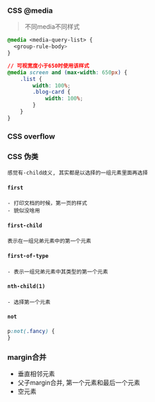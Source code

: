 ### CSS @media
> 不同media不同样式
```css
@media <media-query-list> {
  <group-rule-body>
}

// 可视宽度小于650时使用该样式
@media screen and (max-width: 650px) {
    .list {
        width: 100%;
        .blog-card {
            width: 100%;
        }
    }
}
```

### CSS overflow



### CSS 伪类
`感觉有-child歧义, 其实都是以选择的一组元素里面再选择`
#### `first`
```
- 打印文档的时候，第一页的样式
- 貌似没啥用
```
#### `first-child`
```
表示在一组兄弟元素中的第一个元素
```
#### `first-of-type` 
```
- 表示一组兄弟元素中其类型的第一个元素
```
#### `nth-child(1)` 
```
- 选择第一个元素
```
#### `not`
```css
p:not(.fancy) {
}
```


### margin合并
- 垂直相邻元素
- 父子margin合并, 第一个元素和最后一个元素
- 空元素
